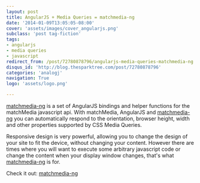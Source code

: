 ```yaml
---
layout: post
title: AngularJS + Media Queries = matchmedia-ng
date: '2014-01-09T13:05:05-08:00'
cover: 'assets/images/cover_angularjs.png'
subclass: 'post tag-fiction'
tags:
- angularjs
- media queries
- javascript
redirect_from: /post/72780878796/angularjs-media-queries-matchmedia-ng
disqus_id: 'http://blog.thesparktree.com/post/72780878796'
categories: 'analogj'
navigation: True
logo: 'assets/logo.png'

---
```

[matchmedia-ng](https://github.com/AnalogJ/matchmedia-ng) is a set of AngularJS bindings and helper functions for the matchMedia javascript api. With matchMedia, AngularJS and [matchmedia-ng](https://github.com/AnalogJ/matchmedia-ng) you can automatically respond to the orientation, browser height, width and other properties supported by CSS Media Queries.

Responsive design is very powerful, allowing you to change the design of your site to fit the device, without changing your content. However there are times where you will want to execute some arbitrary javascript code or change the content when your display window changes, that's what [matchmedia-ng](https://github.com/AnalogJ/matchmedia-ng) is for.

Check it out: [matchmedia-ng](https://github.com/AnalogJ/matchmedia-ng)

<div class="github-widget" data-repo="AnalogJ/matchmedia-ng"></div>